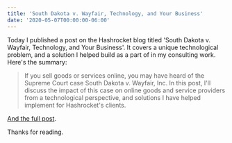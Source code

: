 ```yaml
---
title: 'South Dakota v. Wayfair, Technology, and Your Business'
date: '2020-05-07T00:00:00-06:00'
---
```


Today I published a post on the Hashrocket blog titled 'South Dakota v.
Wayfair, Technology, and Your Business'. It covers a unique technological
problem, and a solution I helped build as a part of in my consulting work.
Here's the summary:

> If you sell goods or services online, you may have heard of the Supreme Court
> case South Dakota v. Wayfair, Inc. In this post, I'll discuss the impact of
> this case on online goods and service providers from a technological
> perspective, and solutions I have helped implement for Hashrocket's clients.

[And the full post](https://hashrocket.com/blog/posts/south-dakota-v-wayfair-technology-and-your-business).

Thanks for reading.
